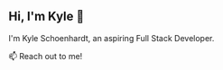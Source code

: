 ## Hi, I'm Kyle :wave:

I'm Kyle Schoenhardt, an aspiring Full Stack Developer.

:mailbox: Reach out to me!
